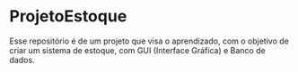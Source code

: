 # ProjetoEstoque
Esse repositório é de um projeto que visa o aprendizado, com o objetivo de criar um sistema de estoque, com GUI (Interface Gráfica) e Banco de dados.
